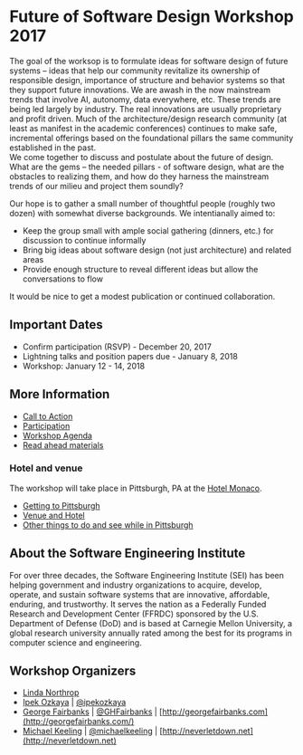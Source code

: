 # Future of Software Design Workshop 2017

The goal of the worksop is to formulate ideas for software design of future systems – ideas that help our community revitalize its ownership of responsible design, importance of structure and behavior systems so that they support future innovations.   We are awash in the now mainstream trends that involve AI, autonomy, data everywhere, etc.  These trends are being led largely by industry.  The real innovations are usually proprietary and profit driven.   Much of the architecture/design research community (at least as manifest in the academic conferences) continues to make safe, incremental offerings based on the foundational pillars the same community established in the past.   
We come together to discuss and postulate about the future of design.  What are the gems – the needed pillars - of software design, what are the obstacles to realizing them, and how do they harness the mainstream trends of our milieu and project them soundly?   

Our hope is to gather a small number of thoughtful people (roughly two dozen) with somewhat diverse backgrounds.  We intentianally aimed to:

* Keep the group small with ample social gathering (dinners, etc.) for discussion to continue informally
* Bring big ideas about software design (not just architecture) and related areas
* Provide enough structure to reveal different ideas but allow the conversations to flow

It would be nice to get a modest publication or continued collaboration.

## Important Dates

* Confirm participation (RSVP) - December 20, 2017
* Lightning talks and position papers due - January 8, 2018
* Workshop: January 12 - 14, 2018

## More Information

* [Call to Action](call-to-action.md)
* [Participation](participation.md)
* [Workshop Agenda](agenda.md)
* [Read ahead materials](references.md)

### Hotel and venue

The workshop will take place in Pittsburgh, PA at the [Hotel Monaco](http://www.monaco-pittsburgh.com/).

* [Getting to Pittsburgh](logistics.md#getting-to-pittsburgh)
* [Venue and Hotel](logistics.md#venue-and-hotel)
* [Other things to do and see while in Pittsburgh](logistics.md#other-things-to-do-and-see-in-pittsburgh)

## About the Software Engineering Institute

For over three decades, the Software Engineering Institute (SEI) has been helping government and industry organizations to acquire, develop, operate, and sustain software systems that are innovative, affordable, enduring, and trustworthy. It serves the nation as a Federally Funded Research and Development Center (FFRDC) sponsored by the U.S. Department of Defense (DoD) and is based at Carnegie Mellon University, a global research university annually rated among the best for its programs in computer science and engineering.

## Workshop Organizers

* [Linda Northrop](https://www.sei.cmu.edu/about/people/profile.cfm?id=northrop_13182) 
* [Ipek Ozkaya](https://www.sei.cmu.edu/about/people/profile.cfm?id=ozkaya_13614) | 
  [@ipekozkaya](https://twitter.com/ipekozkaya)
* [George Fairbanks](https://github.com/georgefairbanks) |
  [@GHFairbanks](https://twitter.com/GHFairbanks) |
  [http://georgefairbanks.com](http://georgefairbanks.com/)
* [Michael Keeling](https://github.com/michaelkeeling) |
  [@michaelkeeling](https://twitter.com/michaelkeeling) |
  [http://neverletdown.net](http://neverletdown.net)

